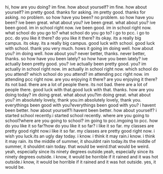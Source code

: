 hi, how are you doing?	im fine. how about yourself? im fine. how about yourself? im pretty good. thanks for asking. im pretty good. thanks for asking. no problem. so how have you been? no problem. so how have you been? ive been great. what about you? ive been great. what about you? ive been good. im in school right now. ive been good. im in school right now. what school do you go to? what school do you go to? i go to pcc. i go to pcc. do you like it there? do you like it there? its okay. its a really big campus. its okay. its a really big campus. good luck with school. good luck with school. thank you very much. hows it going im doing well. how about you? im doing well. how about you? never better, thanks. never better, thanks.	so how have you been lately? so how have you been lately? ive actually been pretty good. you? ive actually been pretty good. you? im actually in school right now. im actually in school right now. which school do you attend? which school do you attend? im attending pcc right now. im attending pcc right now.	are you enjoying it there? are you enjoying it there?	its not bad. there are a lot of people there. its not bad. there are a lot of people there.	good luck with that.good luck with that.	thanks. how are you doing today?	im doing great. what about you?im doing great. what about you?	im absolutely lovely, thank you.im absolutely lovely, thank you.	everythings been good with you?everythings been good with you?	i havent been better. how about yourself?i havent been better. how about yourself?	i started school recently.i started school recently.	where are you going to school?where are you going to school?	im going to pcc.imgoing to pcc.	how do you like it so far?how do you like it so far?	i like it so far. my classes are pretty good right now.i like it so far. my classes are pretty good right now.	i wish you luck.its an ugly day today.	i know. i think it may rain.i know. i think it may rain.	its the middle of summer, it shouldnt rain today.its the middle of summer, it shouldnt rain today.	that would be weird.that would be weird.	yeah, especially since its ninety degrees outside.yeah, especially since its ninety degrees outside.	i know, it would be horrible if it rained and it was hot outside.i know, it would be horrible if it rained and it was hot outside.	yes, it would be. 
